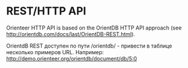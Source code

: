 # REST/HTTP API

Orienteer HTTP API is based on the OrientDB HTTP API approach (see http://orientdb.com/docs/last/OrientDB-REST.html).

OrientdB REST доступен по пути /orientdb/ - привести в таблице несколько примеров URL.
Например: http://demo.orienteer.org/orientdb/document/db/5:0

